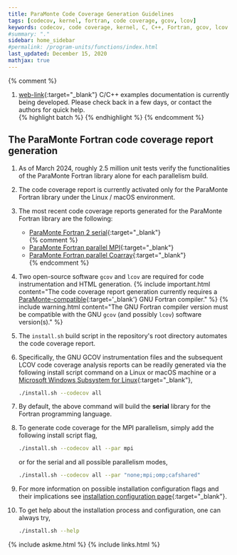 ```yaml
---
title: ParaMonte Code Coverage Generation Guidelines
tags: [codecov, kernel, fortran, code coverage, gcov, lcov]
keywords: codecov, code coverage, kernel, C, C++, Fortran, gcov, lcov
#summary: "."
sidebar: home_sidebar
#permalink: /program-units/functions/index.html
last_updated: December 15, 2020
mathjax: true
---
```


{% comment %}
1. [web-link](){:target="_blank"}
C/C++ examples documentation is currently being developed. Please check back in a few days, or contact the authors for quick help.  
{% highlight batch %}
{% endhighlight %}
{% endcomment %}

<div id="toc"></div>  

## The ParaMonte Fortran code coverage report generation  

1.  As of March 2024, roughly $2.5$ million unit tests verify the functionalities of the ParaMonte Fortran library alone for each parallelism build. 
1.  The code coverage report is currently activated only for the ParaMonte Fortran library under the Linux / macOS environment. 
1.  The most recent code coverage reports generated for the ParaMonte Fortran library are the following:
    +   [ParaMonte Fortran 2 serial]({{site.codecov}}/fortran/2/serial){:target="_blank"}  
{% comment %}
    +   [ParaMonte Fortran parallel MPI]({{site.codecov}}/fortran/2/mpi){:target="_blank"}  
    +   [ParaMonte Fortran parallel Coarray]({{site.codecov}}/fortran/2/caf){:target="_blank"}  
{% endcomment %}

1.  Two open-source software `gcov` and `lcov` are required for code instrumentation and HTML generation. 
    {% include important.html content="The code coverage report generation currently requires a [ParaMonte-compatible](../../overview/src/fortran/CHANGES.md){:target='_blank'} GNU Fortran compiler." %}
    {% include warning.html content="The GNU Fortran compiler version must be compatible with the GNU `gcov` (and possibly `lcov`) software version(s)." %}

1.  The `install.sh` build script in the repository's root directory automates the code coverage report.
1.  Specifically, the GNU GCOV instrumentation files and the subsequent LCOV code coverage analysis reports can be readily generated via the following install script command on a Linux or macOS machine or a [Microsoft Windows Subsystem for Linux](https://en.wikipedia.org/wiki/Windows_Subsystem_for_Linux){:target="_blank"},  
    ```bash  
    ./install.sh --codecov all
    ```  

1.  By default, the above command will build the **serial** library for the Fortran programming language.  
1.  To generate code coverage for the MPI parallelism, simply add the following install script flag,  
    ```bash  
    ./install.sh --codecov all --par mpi
    ```  
    or for the serial and all possible parallelism modes, 
    ```bash  
    ./install.sh --codecov all --par "none;mpi;omp;cafshared"
    ```  

1.  For more information on possible installation configuration flags and their implications see [installation configuration page](../../installation/install.config.md){:target="_blank"}.  

1.  To get help about the installation process and configuration, one can always try,  
    ```bash  
    ./install.sh --help
    ```  

{% include askme.html %}
{% include links.html %}
